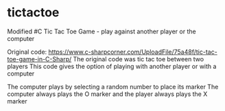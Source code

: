 # tictactoe
Modified #C Tic Tac Toe Game - play against another player or the computer

Original code: https://www.c-sharpcorner.com/UploadFile/75a48f/tic-tac-toe-game-in-C-Sharp/
The original code was tic tac toe between two players
This code gives the option of playing with another player or with a computer

The computer plays by selecting a random number to place its marker
The computer always plays the O marker and the player always plays the X marker
